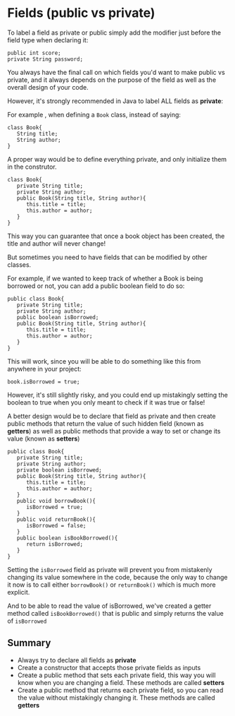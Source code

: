 # Fields (public vs private)

To label a field as private or public simply add the modifier just before the field type when declaring it:
```
public int score;
private String password;
```
You always have the final call on which fields you'd want to make public vs private, and it always depends on the purpose of the field as well as the overall design of your code.

However, it's strongly recommended in Java to label ALL fields as **private**:

For example , when defining a `Book` class, instead of saying:
```
class Book{
   String title;
   String author;
}
```
A proper way would be to define everything private, and only initialize them in the construtor.
```
class Book{
   private String title;
   private String author;
   public Book(String title, String author){
      this.title = title;
      this.author = author;
   }
}
```
This way you can guarantee that once a book object has been created, the title and author will never change!

But sometimes you need to have fields that can be modified by other classes.

For example, if we wanted to keep track of whether a Book is being borrowed or not, you can add a public boolean field to do so:
```
public class Book{
   private String title;
   private String author;
   public boolean isBorrowed;
   public Book(String title, String author){
      this.title = title;
      this.author = author;
   }
}
```
This will work, since you will be able to do something like this from anywhere in your project:
```
book.isBorrowed = true;
```
However, it's still slightly risky, and you could end up mistakingly setting the boolean to true when you only meant to check if it was true or false!

A better design would be to declare that field as private and then create public methods that return the value of such hidden field (known as **getters**) as well as public methods that provide a way to set or change its value (known as **setters**)

```
public class Book{
   private String title;
   private String author;
   private boolean isBorrowed;
   public Book(String title, String author){
      this.title = title;
      this.author = author;
   }
   public void borrowBook(){
      isBorrowed = true;
   }
   public void returnBook(){
      isBorrowed = false;
   }
   public boolean isBookBorrowed(){
      return isBorrowed;
   }
}
```
Setting the `isBorrowed` field as private will prevent you from mistakenly changing its value somewhere in the code, because the only way to change it now is to call either `borrowBook()` or `returnBook()` which is much more explicit.

And to be able to read the value of isBorrowed, we've created a getter method called `isBookBorrowed()` that is public and simply returns the value of `isBorrowed`
## Summary
   - Always try to declare all fields as **private**
   - Create a constructor that accepts those private fields as inputs
   - Create a public method that sets each private field, this way you will know when you are changing a field. These methods are called **setters**
   - Create a public method that returns each private field, so you can read the value without mistakingly changing it. These methods are called **getters**
